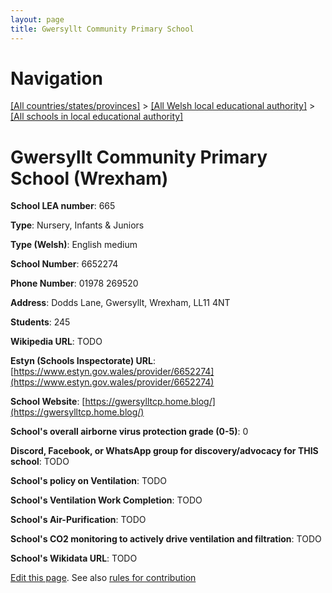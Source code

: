 ```yaml
---
layout: page
title: Gwersyllt Community Primary School
---
```

# Navigation

[[All countries/states/provinces]](../../..) > [[All Welsh local educational authority]](../..) > [[All schools in local educational authority]](..)

# Gwersyllt Community Primary School (Wrexham)

**School LEA number**: 665

**Type**: Nursery, Infants & Juniors

**Type (Welsh)**: English medium

**School Number**: 6652274

**Phone Number**: 01978 269520

**Address**: Dodds Lane, Gwersyllt, Wrexham, LL11 4NT

**Students**: 245

**Wikipedia URL**: TODO

**Estyn (Schools Inspectorate) URL**: [https://www.estyn.gov.wales/provider/6652274](https://www.estyn.gov.wales/provider/6652274)

**School Website**: [https://gwersylltcp.home.blog/](https://gwersylltcp.home.blog/)

**School's overall airborne virus protection grade (0-5)**: 0

**Discord, Facebook, or WhatsApp group for discovery/advocacy for THIS school**: TODO

**School's policy on Ventilation**: TODO

**School's Ventilation Work Completion**: TODO

**School's Air-Purification**: TODO

**School's CO2 monitoring to actively drive ventilation and filtration**: TODO

**School's Wikidata URL**: TODO




[Edit this page](https://github.com/ventilate-schools/Wales/edit/prif/./Wrexham/Gwersyllt_Community_Primary_School.md). See also [rules for contribution](../../../contribution-rules/)